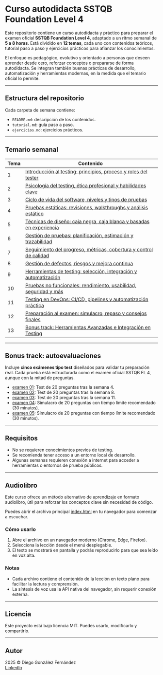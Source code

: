 # Curso autodidacta SSTQB Foundation Level 4

Este repositorio contiene un curso autodidacta y práctico para preparar el examen oficial **SSTQB Foundation Level 4**, adaptado a un ritmo semanal de **5 a 8 horas**. Está dividido en **12 temas**, cada uno con contenidos teóricos, tutorial paso a paso y ejercicios prácticos para afianzar los conocimientos.

El enfoque es pedagógico, evolutivo y orientado a personas que deseen aprender desde cero, reforzar conceptos o prepararse de forma autodidacta. Se integran también buenas prácticas de desarrollo, automatización y herramientas modernas, en la medida que el temario oficial lo permite.

---

## Estructura del repositorio

Cada carpeta de semana contiene:

- `README.md`: descripción de los contenidos.
- `tutorial.md`: guía paso a paso.
- `ejercicios.md`: ejercicios prácticos.

---

## Temario semanal

| Tema   | Contenido                                                            |
|--------|----------------------------------------------------------------------|
| 1      | [Introducción al testing: principios, proceso y roles del tester](./semana01/readme.md)     |
| 2      | [Psicología del testing, ética profesional y habilidades clave](./semana02/readme.md)       |
| 3      | [Ciclo de vida del software, niveles y tipos de pruebas](./semana03/readme.md)              |
| 4      | [Pruebas estáticas: revisiones, walkthroughs y análisis estático](./semana04/readme.md)     |
| 5      | [Técnicas de diseño: caja negra, caja blanca y basadas en experiencia](./semana05/readme.md)|
| 6      | [Gestión de pruebas: planificación, estimación y trazabilidad](./semana06/readme.md)        |
| 7      | [Seguimiento del progreso, métricas, cobertura y control de calidad](./semana07/readme.md)  |
| 8      | [Gestión de defectos, riesgos y mejora continua](./semana08/readme.md)                      |
| 9      | [Herramientas de testing: selección, integración y automatización](./semana09/readme.md)    |
| 10     | [Pruebas no funcionales: rendimiento, usabilidad, seguridad y más](./semana10/readme.md)    |
| 11     | [Testing en DevOps: CI/CD, pipelines y automatización práctica](./semana11/readme.md)       |
| 12     | [Preparación al examen: simulacro, repaso y consejos finales](./semana12/readme.md)         |
| 13     | [Bonus track: Herramientas Avanzadas e Integración en Testing](./semana13/readme.md)         |

---

## Bonus track: autoevaluaciones

Incluye **cinco exámenes tipo test** diseñados para validar tu preparación real. Cada prueba está estructurada como el examen oficial SSTQB FL 4, aunque con la mitad de preguntas.

- [examen 01](./bonus-track/01-examen.md): Test de 20 preguntas tras la semana 4.
- [examen 02](./bonus-track/02-examen.md): Test de 20 preguntas tras la semana 8.
- [examen 03](./bonus-track/03-examen.md): Test de 20 preguntas tras la semana 11.
- [examen 04](./bonus-track/04-examen.md): Simulacro de 20 preguntas con tiempo límite recomendado (30 minutos).
- [examen 05](./bonus-track/05-examen.md): Simulacro de 20 preguntas con tiempo límite recomendado (30 minutos).

---

## Requisitos

- No se requieren conocimientos previos de testing.
- Se recomienda tener acceso a un entorno local de desarrollo.
- Algunas semanas requieren conexión a internet para acceder a herramientas o entornos de prueba públicos.

---

## Audiolibro

Este curso ofrece un método alternativo de aprendizaje en formato audiolibro, útil para reforzar los conceptos clave sin necesidad de código.

Puedes abrir el archivo principal [index.html](https://verogeid.github.io/qa-autodidacta/courses/qa-fundaments/sstqb/audiobook/index.html) en tu navegador para comenzar a escuchar.

### Cómo usarlo

1. Abre el archivo en un navegador moderno (Chrome, Edge, Firefox).  
2. Selecciona la lección desde el menú desplegable.  
3. El texto se mostrará en pantalla y podrás reproducirlo para que sea leído en voz alta.  

### Notas

- Cada archivo contiene el contenido de la lección en texto plano para facilitar la lectura y comprensión.  
- La síntesis de voz usa la API nativa del navegador, sin requerir conexión externa.  

---

## Licencia

Este proyecto está bajo licencia MIT. Puedes usarlo, modificarlo y compartirlo.

---

## Autor

2025 © Diego González Fernández  
[LinkedIn](https://www.linkedin.com/in/diego-gonzalez-fernandez)
